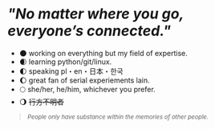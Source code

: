 # *"No matter where you go, everyone’s connected."*

- 🌑 working on everything but my field of expertise.
- 🌒 learning python/git/linux.
- 🌓 speaking pl・en・日本・한국
- 🌔 great fan of serial experiements lain.
- 🌕 she/her, he/him, whichever you prefer.
- 🌖 ~~行方不明者~~

> <sub>*People only have substance within the memories of other people.*</sub>


